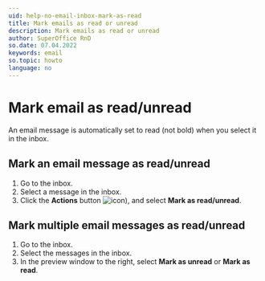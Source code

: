 ```yaml
---
uid: help-no-email-inbox-mark-as-read
title: Mark emails as read or unread
description: Mark emails as read or unread
author: SuperOffice RnD
so.date: 07.04.2022
keywords: email
so.topic: howto
language: no
---
```


# Mark email as read/unread

An email message is automatically set to read (not bold) when you select it in the inbox.

## Mark an email message as read/unread

1. Go to the inbox.
2. Select a message in the inbox.
3. Click the **Actions** button ![icon][img1]), and select **Mark as read/unread**.

## Mark multiple email messages as read/unread

1. Go to the inbox.
2. Select the messages in the inbox.
3. In the preview window to the right, select **Mark as unread** or **Mark as read**.

<!-- Referenced links -->

<!-- Referenced images -->
[img1]: ../../../../media/icons/btn-menu.png

